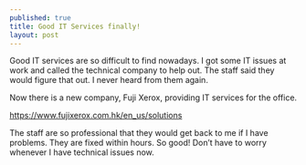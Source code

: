 ```yaml
---
published: true
title: Good IT Services finally!
layout: post
---
```

Good IT services are so difficult to find nowadays. I got some IT issues at work and called the technical company to help out. The staff said they would figure that out. I never heard from them again. 

Now there is a new company, Fuji Xerox, providing IT services for the office. 

https://www.fujixerox.com.hk/en_us/solutions

The staff are so professional that they would get back to me if I have problems. They are fixed within hours. So good! Don’t have to worry whenever I have technical issues now.